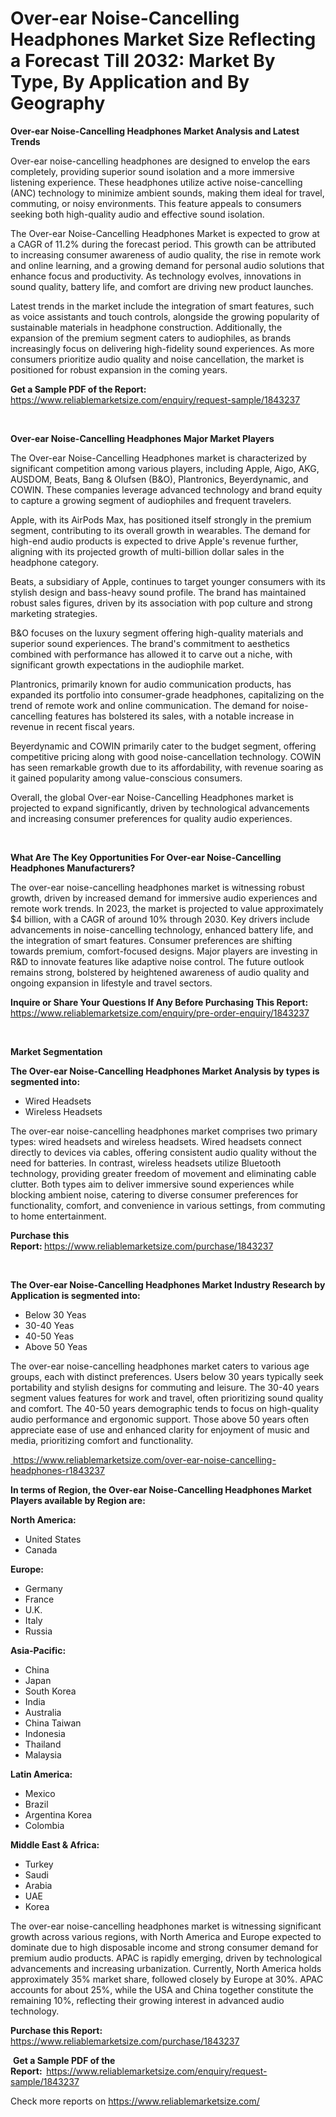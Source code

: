<p><h1>Over-ear Noise-Cancelling Headphones Market Size Reflecting a Forecast Till 2032: Market By Type, By Application and By Geography</h1></p><p><strong>Over-ear Noise-Cancelling Headphones Market Analysis and Latest Trends</strong></p>
<p><p>Over-ear noise-cancelling headphones are designed to envelop the ears completely, providing superior sound isolation and a more immersive listening experience. These headphones utilize active noise-cancelling (ANC) technology to minimize ambient sounds, making them ideal for travel, commuting, or noisy environments. This feature appeals to consumers seeking both high-quality audio and effective sound isolation.</p><p>The Over-ear Noise-Cancelling Headphones Market is expected to grow at a CAGR of 11.2% during the forecast period. This growth can be attributed to increasing consumer awareness of audio quality, the rise in remote work and online learning, and a growing demand for personal audio solutions that enhance focus and productivity. As technology evolves, innovations in sound quality, battery life, and comfort are driving new product launches.</p><p>Latest trends in the market include the integration of smart features, such as voice assistants and touch controls, alongside the growing popularity of sustainable materials in headphone construction. Additionally, the expansion of the premium segment caters to audiophiles, as brands increasingly focus on delivering high-fidelity sound experiences. As more consumers prioritize audio quality and noise cancellation, the market is positioned for robust expansion in the coming years.</p></p>
<p><strong>Get a Sample PDF of the Report:&nbsp;</strong> <a href="https://www.reliablemarketsize.com/enquiry/request-sample/1843237?utm_campaign=2392&utm_medium=2&utm_source=Github&utm_content=ia&utm_term=10022025&utm_id=over-ear-noise-cancelling-headphones">https://www.reliablemarketsize.com/enquiry/request-sample/1843237</a></p>
<p>&nbsp;</p>
<p><strong>Over-ear Noise-Cancelling Headphones Major Market Players</strong></p>
<p><p>The Over-ear Noise-Cancelling Headphones market is characterized by significant competition among various players, including Apple, Aigo, AKG, AUSDOM, Beats, Bang & Olufsen (B&O), Plantronics, Beyerdynamic, and COWIN. These companies leverage advanced technology and brand equity to capture a growing segment of audiophiles and frequent travelers.</p><p>Apple, with its AirPods Max, has positioned itself strongly in the premium segment, contributing to its overall growth in wearables. The demand for high-end audio products is expected to drive Apple's revenue further, aligning with its projected growth of multi-billion dollar sales in the headphone category.</p><p>Beats, a subsidiary of Apple, continues to target younger consumers with its stylish design and bass-heavy sound profile. The brand has maintained robust sales figures, driven by its association with pop culture and strong marketing strategies.</p><p>B&O focuses on the luxury segment offering high-quality materials and superior sound experiences. The brand's commitment to aesthetics combined with performance has allowed it to carve out a niche, with significant growth expectations in the audiophile market.</p><p>Plantronics, primarily known for audio communication products, has expanded its portfolio into consumer-grade headphones, capitalizing on the trend of remote work and online communication. The demand for noise-cancelling features has bolstered its sales, with a notable increase in revenue in recent fiscal years.</p><p>Beyerdynamic and COWIN primarily cater to the budget segment, offering competitive pricing along with good noise-cancellation technology. COWIN has seen remarkable growth due to its affordability, with revenue soaring as it gained popularity among value-conscious consumers.</p><p>Overall, the global Over-ear Noise-Cancelling Headphones market is projected to expand significantly, driven by technological advancements and increasing consumer preferences for quality audio experiences.</p></p>
<p>&nbsp;</p>
<p><strong>What Are The Key Opportunities For Over-ear Noise-Cancelling Headphones Manufacturers?</strong></p>
<p><p>The over-ear noise-cancelling headphones market is witnessing robust growth, driven by increased demand for immersive audio experiences and remote work trends. In 2023, the market is projected to value approximately $4 billion, with a CAGR of around 10% through 2030. Key drivers include advancements in noise-cancelling technology, enhanced battery life, and the integration of smart features. Consumer preferences are shifting towards premium, comfort-focused designs. Major players are investing in R&D to innovate features like adaptive noise control. The future outlook remains strong, bolstered by heightened awareness of audio quality and ongoing expansion in lifestyle and travel sectors.</p></p>
<p><strong>Inquire or Share Your Questions If Any Before Purchasing This Report:</strong> <a href="https://www.reliablemarketsize.com/enquiry/pre-order-enquiry/1843237?utm_campaign=2392&utm_medium=2&utm_source=Github&utm_content=ia&utm_term=10022025&utm_id=over-ear-noise-cancelling-headphones">https://www.reliablemarketsize.com/enquiry/pre-order-enquiry/1843237</a></p>
<p>&nbsp;</p>
<p><strong>Market Segmentation</strong></p>
<p><strong>The Over-ear Noise-Cancelling Headphones Market Analysis by types is segmented into:</strong></p>
<p><ul><li>Wired Headsets</li><li>Wireless Headsets</li></ul></p>
<p><p>The over-ear noise-cancelling headphones market comprises two primary types: wired headsets and wireless headsets. Wired headsets connect directly to devices via cables, offering consistent audio quality without the need for batteries. In contrast, wireless headsets utilize Bluetooth technology, providing greater freedom of movement and eliminating cable clutter. Both types aim to deliver immersive sound experiences while blocking ambient noise, catering to diverse consumer preferences for functionality, comfort, and convenience in various settings, from commuting to home entertainment.</p></p>
<p><strong>Purchase this Report:&nbsp;</strong><a href="https://www.reliablemarketsize.com/purchase/1843237?utm_campaign=2392&utm_medium=2&utm_source=Github&utm_content=ia&utm_term=10022025&utm_id=over-ear-noise-cancelling-headphones">https://www.reliablemarketsize.com/purchase/1843237</a></p>
<p>&nbsp;</p>
<p><strong>The Over-ear Noise-Cancelling Headphones Market Industry Research by Application is segmented into:</strong></p>
<p><ul><li>Below 30 Yeas</li><li>30-40 Yeas</li><li>40-50 Yeas</li><li>Above 50 Yeas</li></ul></p>
<p><p>The over-ear noise-cancelling headphones market caters to various age groups, each with distinct preferences. Users below 30 years typically seek portability and stylish designs for commuting and leisure. The 30-40 years segment values features for work and travel, often prioritizing sound quality and comfort. The 40-50 years demographic tends to focus on high-quality audio performance and ergonomic support. Those above 50 years often appreciate ease of use and enhanced clarity for enjoyment of music and media, prioritizing comfort and functionality.</p></p>
<p><a href="https://www.reliablemarketsize.com/over-ear-noise-cancelling-headphones-r1843237?utm_campaign=2392&utm_medium=2&utm_source=Github&utm_content=ia&utm_term=10022025&utm_id=over-ear-noise-cancelling-headphones">&nbsp;https://www.reliablemarketsize.com/over-ear-noise-cancelling-headphones-r1843237</a></p>
<p><strong>In terms of Region, the Over-ear Noise-Cancelling Headphones Market Players available by Region are:</strong></p>
<p>
    <p> <strong> North America: </strong>
        <ul>
            <li>United States</li>
            <li>Canada</li>
        </ul>
        </p> 
    <p> <strong> Europe: </strong>
        <ul>
            <li>Germany</li>
            <li>France</li>
            <li>U.K.</li>
            <li>Italy</li>
            <li>Russia</li>
        </ul>
        </p> 
    <p> <strong> Asia-Pacific: </strong>
        <ul>
            <li>China</li>
            <li>Japan</li>
            <li>South Korea</li>
            <li>India</li>
            <li>Australia</li>
            <li>China Taiwan</li>
            <li>Indonesia</li>
            <li>Thailand</li>
            <li>Malaysia</li>
        </ul>
        </p> 
    <p> <strong> Latin America: </strong>
        <ul>
            <li>Mexico</li>
            <li>Brazil</li>
            <li>Argentina Korea</li>
            <li>Colombia</li>
        </ul>
        </p> 
    <p> <strong> Middle East & Africa: </strong>
        <ul>
            <li>Turkey</li>
            <li>Saudi</li>
            <li>Arabia</li>
            <li>UAE</li>
            <li>Korea</li>
        </ul>
    </p>
    </p>
<p><p>The over-ear noise-cancelling headphones market is witnessing significant growth across various regions, with North America and Europe expected to dominate due to high disposable income and strong consumer demand for premium audio products. APAC is rapidly emerging, driven by technological advancements and increasing urbanization. Currently, North America holds approximately 35% market share, followed closely by Europe at 30%. APAC accounts for about 25%, while the USA and China together constitute the remaining 10%, reflecting their growing interest in advanced audio technology.</p></p>
<p><strong>Purchase this Report: </strong><a href="https://www.reliablemarketsize.com/purchase/1843237?utm_campaign=2392&utm_medium=2&utm_source=Github&utm_content=ia&utm_term=10022025&utm_id=over-ear-noise-cancelling-headphones">https://www.reliablemarketsize.com/purchase/1843237</a></p>
<p>&nbsp;<strong>Get a Sample PDF of the Report:&nbsp;&nbsp;</strong><a href="https://www.reliablemarketsize.com/enquiry/request-sample/1843237?utm_campaign=2392&utm_medium=2&utm_source=Github&utm_content=ia&utm_term=10022025&utm_id=over-ear-noise-cancelling-headphones">https://www.reliablemarketsize.com/enquiry/request-sample/1843237</a></p>
<p><strong></strong></p>
<p>Check more reports on <a href="https://www.reliablemarketsize.com/?utm_campaign=2392&utm_medium=2&utm_source=Github&utm_content=ia&utm_term=10022025&utm_id=over-ear-noise-cancelling-headphones">https://www.reliablemarketsize.com/</a></p>